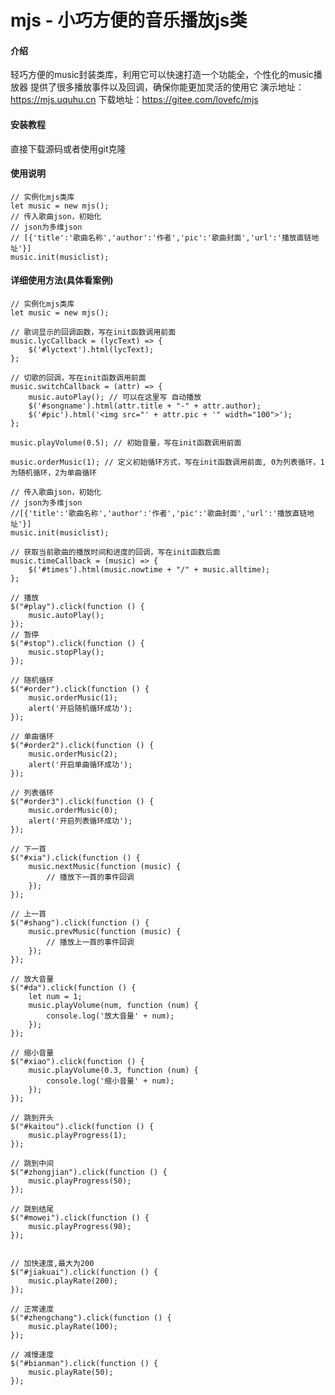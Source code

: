 # mjs - 小巧方便的音乐播放js类

#### 介绍
轻巧方便的music封装类库，利用它可以快速打造一个功能全，个性化的music播放器
提供了很多播放事件以及回调，确保你能更加灵活的使用它
演示地址：https://mjs.uquhu.cn
下载地址：https://gitee.com/lovefc/mjs

#### 安装教程
直接下载源码或者使用git克隆

#### 使用说明
    // 实例化mjs类库
    let music = new mjs();
    // 传入歌曲json，初始化
    // json为多维json
    // [{'title':'歌曲名称','author':'作者','pic':'歌曲封面','url':'播放直链地址'}]
    music.init(musiclist); 
    
#### 详细使用方法(具体看案例)

    // 实例化mjs类库
    let music = new mjs();

    // 歌词显示的回调函数，写在init函数调用前面
    music.lycCallback = (lycText) => {
        $('#lyctext').html(lycText);
    };

    // 切歌的回调，写在init函数调用前面
    music.switchCallback = (attr) => {
        music.autoPlay(); // 可以在这里写 自动播放
        $('#songname').html(attr.title + "-" + attr.author);
        $('#pic').html('<img src="' + attr.pic + '" width="100">');
    };

    music.playVolume(0.5); // 初始音量，写在init函数调用前面

    music.orderMusic(1); // 定义初始循环方式，写在init函数调用前面, 0为列表循环，1为随机循环，2为单曲循环
    
    // 传入歌曲json，初始化
    // json为多维json
    //[{'title':'歌曲名称','author':'作者','pic':'歌曲封面','url':'播放直链地址'}]
    music.init(musiclist);

    // 获取当前歌曲的播放时间和进度的回调，写在init函数后面
    music.timeCallback = (music) => {
        $('#times').html(music.nowtime + "/" + music.alltime);
    };

    // 播放
    $("#play").click(function () {
        music.autoPlay();
    });
    // 暂停
    $("#stop").click(function () {
        music.stopPlay();
    });

    // 随机循环
    $("#order").click(function () {
        music.orderMusic(1);
        alert('开启随机循环成功');
    });

    // 单曲循环
    $("#order2").click(function () {
        music.orderMusic(2);
        alert('开启单曲循环成功');
    });

    // 列表循环
    $("#order3").click(function () {
        music.orderMusic(0);
        alert('开启列表循环成功');
    });

    // 下一首
    $("#xia").click(function () {
        music.nextMusic(function (music) {
            // 播放下一首的事件回调
        });
    });

    // 上一首
    $("#shang").click(function () {
        music.prevMusic(function (music) {
            // 播放上一首的事件回调
        });
    });

    // 放大音量
    $("#da").click(function () {
        let num = 1;
        music.playVolume(num, function (num) {
            console.log('放大音量' + num);
        });
    });

    // 缩小音量
    $("#xiao").click(function () {
        music.playVolume(0.3, function (num) {
            console.log('缩小音量' + num);
        });
    });

    // 跳到开头
    $("#kaitou").click(function () {
        music.playProgress(1);
    });

    // 跳到中间
    $("#zhongjian").click(function () {
        music.playProgress(50);
    });

    // 跳到结尾
    $("#mowei").click(function () {
        music.playProgress(98);
    });


    // 加快速度,最大为200
    $("#jiakuai").click(function () {
        music.playRate(200);
    });

    // 正常速度
    $("#zhengchang").click(function () {
        music.playRate(100);
    });

    // 减慢速度
    $("#bianman").click(function () {
        music.playRate(50);
    });
